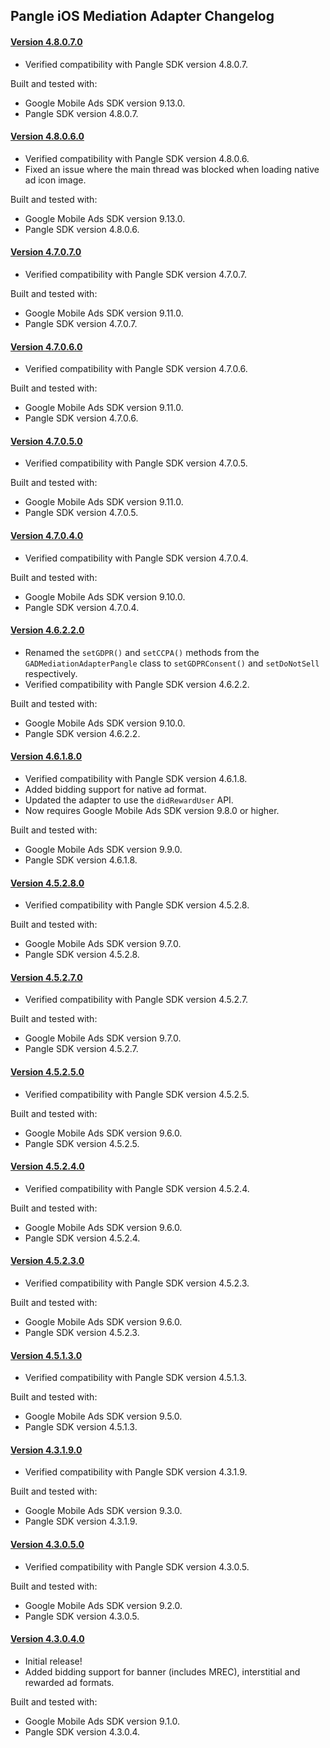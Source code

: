 ## Pangle iOS Mediation Adapter Changelog

#### [Version 4.8.0.7.0](https://dl.google.com/googleadmobadssdk/mediation/ios/pangle/PangleAdapter-4.8.0.7.0.zip)
- Verified compatibility with Pangle SDK version 4.8.0.7.

Built and tested with:
- Google Mobile Ads SDK version 9.13.0.
- Pangle SDK version 4.8.0.7.

#### [Version 4.8.0.6.0](https://dl.google.com/googleadmobadssdk/mediation/ios/pangle/PangleAdapter-4.8.0.6.0.zip)
- Verified compatibility with Pangle SDK version 4.8.0.6.
- Fixed an issue where the main thread was blocked when loading native ad icon image.

Built and tested with:
- Google Mobile Ads SDK version 9.13.0.
- Pangle SDK version 4.8.0.6.

#### [Version 4.7.0.7.0](https://dl.google.com/googleadmobadssdk/mediation/ios/pangle/PangleAdapter-4.7.0.7.0.zip)
- Verified compatibility with Pangle SDK version 4.7.0.7.

Built and tested with:
- Google Mobile Ads SDK version 9.11.0.
- Pangle SDK version 4.7.0.7.
#### [Version 4.7.0.6.0](https://dl.google.com/googleadmobadssdk/mediation/ios/pangle/PangleAdapter-4.7.0.6.0.zip)
- Verified compatibility with Pangle SDK version 4.7.0.6.

Built and tested with:
- Google Mobile Ads SDK version 9.11.0.
- Pangle SDK version 4.7.0.6.

#### [Version 4.7.0.5.0](https://dl.google.com/googleadmobadssdk/mediation/ios/pangle/PangleAdapter-4.7.0.5.0.zip)
- Verified compatibility with Pangle SDK version 4.7.0.5.

Built and tested with:
- Google Mobile Ads SDK version 9.11.0.
- Pangle SDK version 4.7.0.5.

#### [Version 4.7.0.4.0](https://dl.google.com/googleadmobadssdk/mediation/ios/pangle/PangleAdapter-4.7.0.4.0.zip)
- Verified compatibility with Pangle SDK version 4.7.0.4.

Built and tested with:
- Google Mobile Ads SDK version 9.10.0.
- Pangle SDK version 4.7.0.4.

#### [Version 4.6.2.2.0](https://dl.google.com/googleadmobadssdk/mediation/ios/pangle/PangleAdapter-4.6.2.2.0.zip)
- Renamed the `setGDPR()` and  `setCCPA()` methods from the `GADMediationAdapterPangle` class to `setGDPRConsent()` and `setDoNotSell` respectively.
- Verified compatibility with Pangle SDK version 4.6.2.2.

Built and tested with:
- Google Mobile Ads SDK version 9.10.0.
- Pangle SDK version 4.6.2.2.

#### [Version 4.6.1.8.0](https://dl.google.com/googleadmobadssdk/mediation/ios/pangle/PangleAdapter-4.6.1.8.0.zip)
- Verified compatibility with Pangle SDK version 4.6.1.8.
- Added bidding support for native ad format.
- Updated the adapter to use the `didRewardUser` API.
- Now requires Google Mobile Ads SDK version 9.8.0 or higher.

Built and tested with:
- Google Mobile Ads SDK version 9.9.0.
- Pangle SDK version 4.6.1.8.

#### [Version 4.5.2.8.0](https://dl.google.com/googleadmobadssdk/mediation/ios/pangle/PangleAdapter-4.5.2.8.0.zip)
- Verified compatibility with Pangle SDK version 4.5.2.8.

Built and tested with:
- Google Mobile Ads SDK version 9.7.0.
- Pangle SDK version 4.5.2.8.

#### [Version 4.5.2.7.0](https://dl.google.com/googleadmobadssdk/mediation/ios/pangle/PangleAdapter-4.5.2.7.0.zip)
- Verified compatibility with Pangle SDK version 4.5.2.7.

Built and tested with:
- Google Mobile Ads SDK version 9.7.0.
- Pangle SDK version 4.5.2.7.

#### [Version 4.5.2.5.0](https://dl.google.com/googleadmobadssdk/mediation/ios/pangle/PangleAdapter-4.5.2.5.0.zip)
- Verified compatibility with Pangle SDK version 4.5.2.5.

Built and tested with:
- Google Mobile Ads SDK version 9.6.0.
- Pangle SDK version 4.5.2.5.

#### [Version 4.5.2.4.0](https://dl.google.com/googleadmobadssdk/mediation/ios/pangle/PangleAdapter-4.5.2.4.0.zip)
- Verified compatibility with Pangle SDK version 4.5.2.4.

Built and tested with:
- Google Mobile Ads SDK version 9.6.0.
- Pangle SDK version 4.5.2.4.

#### [Version 4.5.2.3.0](https://dl.google.com/googleadmobadssdk/mediation/ios/pangle/PangleAdapter-4.5.2.3.0.zip)
- Verified compatibility with Pangle SDK version 4.5.2.3.

Built and tested with:
- Google Mobile Ads SDK version 9.6.0.
- Pangle SDK version 4.5.2.3.

#### [Version 4.5.1.3.0](https://dl.google.com/googleadmobadssdk/mediation/ios/pangle/PangleAdapter-4.5.1.3.0.zip)
- Verified compatibility with Pangle SDK version 4.5.1.3.

Built and tested with:
- Google Mobile Ads SDK version 9.5.0.
- Pangle SDK version 4.5.1.3.

#### [Version 4.3.1.9.0](https://dl.google.com/googleadmobadssdk/mediation/ios/pangle/PangleAdapter-4.3.1.9.0.zip)
- Verified compatibility with Pangle SDK version 4.3.1.9.

Built and tested with:
- Google Mobile Ads SDK version 9.3.0.
- Pangle SDK version 4.3.1.9.

#### [Version 4.3.0.5.0](https://dl.google.com/googleadmobadssdk/mediation/ios/pangle/PangleAdapter-4.3.0.5.0.zip)
- Verified compatibility with Pangle SDK version 4.3.0.5.

Built and tested with:
- Google Mobile Ads SDK version 9.2.0.
- Pangle SDK version 4.3.0.5.

#### [Version 4.3.0.4.0](https://dl.google.com/googleadmobadssdk/mediation/ios/pangle/PangleAdapter-4.3.0.4.0.zip)
- Initial release!
- Added bidding support for banner (includes MREC), interstitial and rewarded ad formats.

Built and tested with:
- Google Mobile Ads SDK version 9.1.0.
- Pangle SDK version 4.3.0.4.
